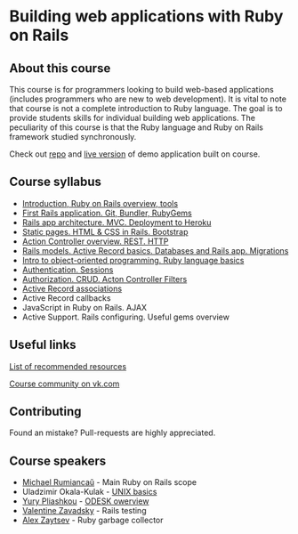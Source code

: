 # Building web applications with Ruby on Rails

## About this course

This course is for programmers looking to build web-based applications
(includes programmers who are new to web development).
It is vital to note that course is not a complete introduction to Ruby language.
The goal is to provide students skills for individual building web applications.
The peculiarity of this course is that the Ruby language and Ruby on Rails
framework studied synchronously.

Check out [repo](https://github.com/micrum/course-app) and
[live version](https://course-app.herokuapp.com/) of demo application built on course.

## Course syllabus

* [Introduction, Ruby on Rails overview, tools](0_lecture.md)
* [First Rails application. Git, Bundler, RubyGems](1_lecture.md)
* [Rails app architecture. MVC. Deployment to Heroku](2_lecture.md)
* [Static pages. HTML & CSS in Rails. Bootstrap](3_lecture.md)
* [Action Controller overview. REST. HTTP](4_lecture.md)
* [Rails models. Active Record basics. Databases and Rails app. Migrations](5_lecture.md)
* [Intro to object-oriented programming. Ruby language basics](6_lecture.md)
* [Authentication. Sessions](7_lecture.md)
* [Authorization. CRUD. Acton Controller Filters](8_lecture.md)
* [Active Record associations](9_lecture.md)
* Active Record callbacks
* JavaScript in Ruby on Rails. AJAX
* Active Support. Rails configuring. Useful gems overview

## Useful links

[List of recommended resources](useful_links.md)

[Course community on vk.com](https://vk.com/rubyway)

## Contributing

Found an mistake? Pull-requests are highly appreciated.

## Course speakers

* [Michael Rumiancaŭ](https://github.com/micrum) - Main Ruby on Rails scope
* Uladzimir Okala-Kulak - [UNIX basics](presentations/unix_basics.pdf)
* [Yury Pliashkou](https://github.com/Pliashkou) - [ODESK owerview](presentations/odesk/)
* [Valentine Zavadsky](https://github.com/Saicheg) - Rails testing
* [Alex Zaytsev](https://github.com/AlexZaytsev) - Ruby garbage collector
